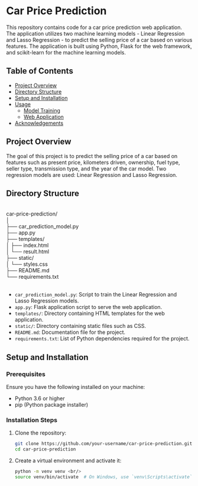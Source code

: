 # Car Price Prediction

This repository contains code for a car price prediction web application. The application utilizes two machine learning models - Linear Regression and Lasso Regression - to predict the selling price of a car based on various features. The application is built using Python, Flask for the web framework, and scikit-learn for the machine learning models.

## Table of Contents

- [Project Overview](#project-overview)
- [Directory Structure](#directory-structure)
- [Setup and Installation](#setup-and-installation)
- [Usage](#usage)
  - [Model Training](#model-training)
  - [Web Application](#web-application)
- [Acknowledgements](#acknowledgements)

## Project Overview

The goal of this project is to predict the selling price of a car based on features such as present price, kilometers driven, ownership, fuel type, seller type, transmission type, and the year of the car model. Two regression models are used: Linear Regression and Lasso Regression.

## Directory Structure
<br/>
car-price-prediction/<br/>
│<br/>
├── car_prediction_model.py<br/>
├── app.py<br/>
├── templates/<br/>
│ ├── index.html<br/>
│ └── result.html<br/>
├── static/<br/>
│ └── styles.css<br/>
├── README.md<br/>
└── requirements.txt<br/></br>

- `car_prediction_model.py`: Script to train the Linear Regression and Lasso Regression models.
- `app.py`: Flask application script to serve the web application.
- `templates/`: Directory containing HTML templates for the web application.
- `static/`: Directory containing static files such as CSS.
- `README.md`: Documentation file for the project.
- `requirements.txt`: List of Python dependencies required for the project.

## Setup and Installation

### Prerequisites

Ensure you have the following installed on your machine:
- Python 3.6 or higher
- pip (Python package installer)

### Installation Steps

1. Clone the repository:
   ```bash
   git clone https://github.com/your-username/car-price-prediction.git
   cd car-price-prediction

2. Create a virtual environment and activate it:
   ```bash
   python -m venv venv <br/>
   source venv/bin/activate  # On Windows, use `venv\Scripts\activate` <br/>


